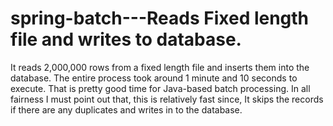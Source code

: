 spring-batch---Reads Fixed length file and writes to database.
============
It reads  2,000,000 rows from a fixed length file and inserts them into the database. 
The entire process took around 1 minute and 10 seconds to execute. 
That is pretty good time for Java-based batch processing.
In all fairness I must point out that, this is relatively fast since, 
It skips the records if there are any duplicates and writes in to the database.


